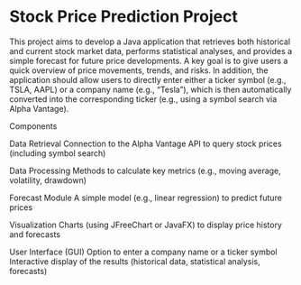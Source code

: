 # Stock Price Prediction Project

This project aims to develop a Java application that retrieves both historical and current stock market data, performs statistical analyses, and provides a simple forecast for future price developments. A key goal is to give users a quick overview of price movements, trends, and risks. In addition, the application should allow users to directly enter either a ticker symbol (e.g., TSLA, AAPL) or a company name (e.g., “Tesla”), which is then automatically converted into the corresponding ticker (e.g., using a symbol search via Alpha Vantage).

Components

Data Retrieval
Connection to the Alpha Vantage API to query stock prices (including symbol search)

Data Processing
Methods to calculate key metrics (e.g., moving average, volatility, drawdown)

Forecast Module
A simple model (e.g., linear regression) to predict future prices

Visualization
Charts (using JFreeChart or JavaFX) to display price history and forecasts

User Interface (GUI)
Option to enter a company name or a ticker symbol
Interactive display of the results (historical data, statistical analysis, forecasts)
